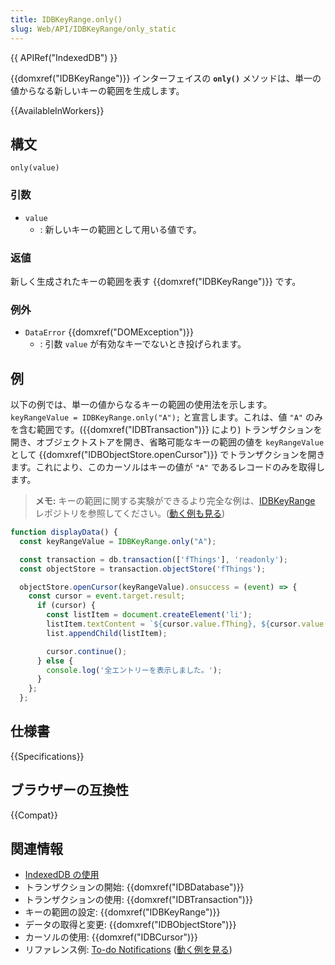 ```yaml
---
title: IDBKeyRange.only()
slug: Web/API/IDBKeyRange/only_static
---
```


{{ APIRef("IndexedDB") }}

{{domxref("IDBKeyRange")}} インターフェイスの **`only()`** メソッドは、単一の値からなる新しいキーの範囲を生成します。

{{AvailableInWorkers}}

## 構文

```js-nolint
only(value)
```

### 引数

- `value`
  - : 新しいキーの範囲として用いる値です。

### 返値

新しく生成されたキーの範囲を表す {{domxref("IDBKeyRange")}} です。

### 例外

- `DataError` {{domxref("DOMException")}}
  - : 引数 `value` が有効なキーでないとき投げられます。

## 例

以下の例では、単一の値からなるキーの範囲の使用法を示します。`keyRangeValue = IDBKeyRange.only("A");` と宣言します。これは、値 `"A"` のみを含む範囲です。({{domxref("IDBTransaction")}} により) トランザクションを開き、オブジェクトストアを開き、省略可能なキーの範囲の値を `keyRangeValue` として {{domxref("IDBObjectStore.openCursor")}} でトランザクションを開きます。これにより、このカーソルはキーの値が `"A"` であるレコードのみを取得します。

> **メモ:** キーの範囲に関する実験ができるより完全な例は、[IDBKeyRange](https://github.com/mdn/dom-examples/tree/main/indexeddb-examples/idbkeyrange) レポジトリを参照してください。([動く例も見る](https://mdn.github.io/dom-examples/indexeddb-examples/idbkeyrange/))

```js
function displayData() {
  const keyRangeValue = IDBKeyRange.only("A");

  const transaction = db.transaction(['fThings'], 'readonly');
  const objectStore = transaction.objectStore('fThings');

  objectStore.openCursor(keyRangeValue).onsuccess = (event) => {
    const cursor = event.target.result;
      if (cursor) {
        const listItem = document.createElement('li');
        listItem.textContent = `${cursor.value.fThing}, ${cursor.value.fRating}`;
        list.appendChild(listItem);

        cursor.continue();
      } else {
        console.log('全エントリーを表示しました。');
      }
    };
  };
```

## 仕様書

{{Specifications}}

## ブラウザーの互換性

{{Compat}}

## 関連情報

- [IndexedDB の使用](/ja/docs/Web/API/IndexedDB_API/Using_IndexedDB)
- トランザクションの開始: {{domxref("IDBDatabase")}}
- トランザクションの使用: {{domxref("IDBTransaction")}}
- キーの範囲の設定: {{domxref("IDBKeyRange")}}
- データの取得と変更: {{domxref("IDBObjectStore")}}
- カーソルの使用: {{domxref("IDBCursor")}}
- リファレンス例: [To-do Notifications](https://github.com/mdn/dom-examples/tree/main/to-do-notifications) ([動く例を見る](https://mdn.github.io/dom-examples/to-do-notifications/))
